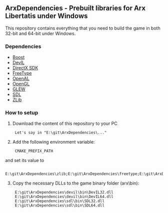 ## ArxDependencies - Prebuilt libraries for Arx Libertatis under Windows

This repository contains everything that you need to build the game in both 32-bit and 64-bit under Windows.


### Dependencies

* [Boost](http://www.boost.org/)
* [DevIL](http://openil.sourceforge.net/)
* [DirectX SDK](http://msdn.microsoft.com/en-us/directx/aa937788/)
* [FreeType](http://www.freetype.org/)
* [OpenAL](http://connect.creativelabs.com/openal/)
* [OpenGL](http://www.opengl.org/registry/)
* [GLEW](http://glew.sourceforge.net/)
* [SDL](http://www.libsdl.org/)
* [ZLib](http://zlib.net/)


### How to setup

1. Download the content of this repository to your PC

        Let's say in "E:\git\ArxDependencies\..."

2. Add the following environment variable:

        CMAKE_PREFIX_PATH
and set its value to

        E:\git\ArxDependencies\zlib;E:\git\ArxDependencies\freetype;E:\git\ArxDependencies\devil;E:\git\ArxDependencies\openal;E:\git\ArxDependencies\boost;E:\git\ArxDependencies\opengl;E:\git\ArxDependencies\sdl;E:\git\ArxDependencies\directx

3. Copy the necessary DLLs to the game binary folder (arx\bin):

        E:\git\ArxDependencies\devil\bin\DevIL32.dll
        E:\git\ArxDependencies\devil\bin\DevIL64.dll
        E:\git\ArxDependencies\sdl\bin\SDL32.dll
        E:\git\ArxDependencies\sdl\bin\SDL64.dll
        

